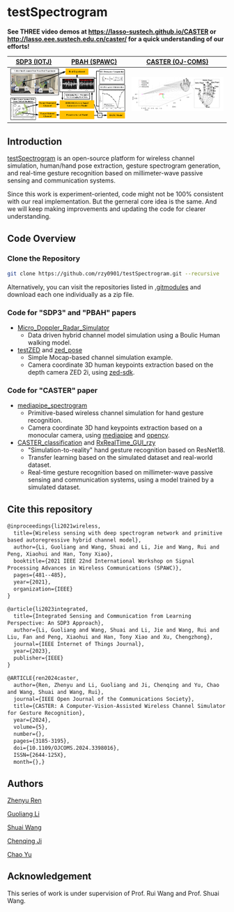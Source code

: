 # testSpectrogram

**See THREE video demos at <https://lasso-sustech.github.io/CASTER> or <http://lasso.eee.sustech.edu.cn/caster/> for a quick understanding of our efforts!**

<table>
<thead>
  <tr>
    <th><a href="https://ieeexplore.ieee.org/abstract/document/10233699">SDP3 (IOTJ)</a></th>
    <th><a href="https://ieeexplore.ieee.org/abstract/document/9593198">PBAH (SPAWC)</a></th>
    <th><a href="https://doi.org/10.1109/ojcoms.2024.3398016">CASTER (OJ-COMS)</a></th>
    <!-- <th><a href="https://www.bilibili.com/video/BV14G411y7nn/?spm_id_from=333.999.0.0&vd_source=acf5c2e5837a698024101aaf6bf0d161">Video demo on bilibili (chinese)</a></th> -->
  </tr>
</thead>
<tbody>
  <tr>
    <td colspan="2"><img src="./README.assets/DAHC.png"></td>
    <td><img src="./README.assets/channel_simulation.png"></td>
    <!-- <td><a href="https://www.bilibili.com/video/BV14G411y7nn/?spm_id_from=333.999.0.0&vd_source=acf5c2e5837a698024101aaf6bf0d161"><img src="./README.assets/image-20231116131857577.png"></a></td> -->
  </tr>
</tbody>
</table>

## Introduction

[testSpectrogram](https://github.com/rzy0901/testSpectrogram) is an open-source platform for wireless channel simulation, human/hand pose extraction, gesture spectrogram generation, and real-time gesture recognition based on millimeter-wave passive sensing and communication systems.

<!-- Detailed documentation, source codes, and paper information will be coming soon (maybe after paper acceptance). -->
Since this work is experiment-oriented, code might not be 100% consistent with our real implementation. But the gerneral core idea is the same. And we will keep making improvements and updating the code for clearer understanding. 

## Code Overview

### Clone the Repository

```bash
git clone https://github.com/rzy0901/testSpectrogram.git --recursive
```
Alternatively, you can visit the repositories listed in [.gitmodules](.gitmodules) and download each one individually as a zip file.

### Code for "SDP3" and "PBAH" papers

+ [Micro_Doppler_Radar_Simulator](./Micro_Doppler_Radar_Simulator)
  + Data driven hybrid channel model simulation using a Boulic Human walking model.
+ [testZED](https://github.com/rzy0901/testZED) and [zed_pose](./zed_pose)
  + Simple Mocap-based channel simulation example.
  + Camera coordinate 3D human keypoints extraction based on the depth camera ZED 2i, using [zed-sdk](https://github.com/stereolabs/zed-sdk).

### Code for "CASTER" paper

+ [mediapipe_spectrogram](https://github.com/rzy0901/mediapipe_spectrogram)
  + Primitive-based wireless channel simulation for hand gesture recognition.
  + Camera coordinate 3D hand keypoints extraction based on a monocular camera, using [mediapipe](https://github.com/google/mediapipe) and [opencv](https://github.com/opencv/opencv).
+ [CASTER_classification](https://github.com/rzy0901/CASTER_classification) and [RxRealTime_GUI_rzy](https://github.com/rzy0901/RxRealTime_GUI_rzy/tree/master)
  + "Simulation-to-reality" hand gesture recognition based on ResNet18.
  + Transfer learning based on the simulated dataset and real-world dataset.
  + Real-time gesture recognition based on millimeter-wave passive sensing and communication systems, using a model trained by a simulated dataset.

## Cite this repository

```
@inproceedings{li2021wireless,
  title={Wireless sensing with deep spectrogram network and primitive based autoregressive hybrid channel model},
  author={Li, Guoliang and Wang, Shuai and Li, Jie and Wang, Rui and Peng, Xiaohui and Han, Tony Xiao},
  booktitle={2021 IEEE 22nd International Workshop on Signal Processing Advances in Wireless Communications (SPAWC)},
  pages={481--485},
  year={2021},
  organization={IEEE}
}
```

```
@article{li2023integrated,
  title={Integrated Sensing and Communication from Learning Perspective: An SDP3 Approach},
  author={Li, Guoliang and Wang, Shuai and Li, Jie and Wang, Rui and Liu, Fan and Peng, Xiaohui and Han, Tony Xiao and Xu, Chengzhong},
  journal={IEEE Internet of Things Journal},
  year={2023},
  publisher={IEEE}
}
```

```
@ARTICLE{ren2024caster,
  author={Ren, Zhenyu and Li, Guoliang and Ji, Chenqing and Yu, Chao and Wang, Shuai and Wang, Rui},
  journal={IEEE Open Journal of the Communications Society}, 
  title={CASTER: A Computer-Vision-Assisted Wireless Channel Simulator for Gesture Recognition}, 
  year={2024},
  volume={5},
  number={},
  pages={3185-3195},
  doi={10.1109/OJCOMS.2024.3398016},
  ISSN={2644-125X},
  month={},}
```

## Authors

[Zhenyu Ren](https://github.com/rzy0901)

[Guoliang Li](https://github.com/GuoliangLI1998)

[Shuai Wang](https://github.com/bearswang)

[Chenqing Ji](https://github.com/Jcq242818)

[Chao Yu](https://github.com/Ychao12032212)

## Acknowledgement

This series of work is under supervision of Prof. Rui Wang and Prof. Shuai Wang.
